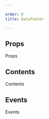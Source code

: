 ```yaml
---

order: 0
title: DataFooter

---
```

 
## Props
 
Props
 
## Contents
 
Contents
 
## Events
 
Events
 
